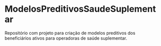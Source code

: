 # ModelosPreditivosSaudeSuplementar
Repositório com projeto para criação de modelos preditivos dos beneficiários ativos para operadoras de saúde suplementar.
